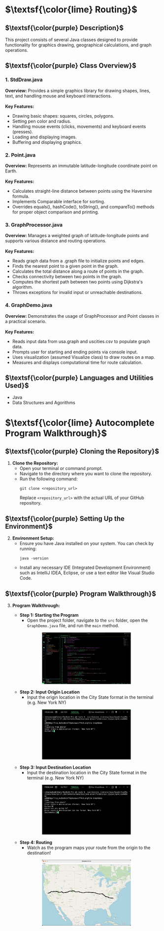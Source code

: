  # $\textsf{\color{lime} Routing}$

## $\textsf{\color{purple} Description}$
This project consists of several Java classes designed to provide functionality for graphics drawing, geographical calculations, and graph operations.

## $\textsf{\color{purple} Class Overview}$

### 1. StdDraw.java
**Overview:** Provides a simple graphics library for drawing shapes, lines, text, and handling mouse and keyboard interactions.
<br/><br/>
**Key Features:**
- Drawing basic shapes: squares, circles, polygons.
- Setting pen color and radius.
- Handling mouse events (clicks, movements) and keyboard events (presses).
- Loading and displaying images.
- Buffering and displaying graphics.


### 2. Point.java
**Overview:** Represents an immutable latitude-longitude coordinate point on Earth.
<br/><br/>
**Key Features:**
- Calculates straight-line distance between points using the Haversine formula.
- Implements Comparable interface for sorting.
- Overrides equals(), hashCode(), toString(), and compareTo() methods for proper object comparison and printing.

### 3. GraphProcessor.java
**Overview:** Manages a weighted graph of latitude-longitude points and supports various distance and routing operations.
<br/><br/>
**Key Features:**
- Reads graph data from a .graph file to initialize points and edges.
- Finds the nearest point to a given point in the graph.
- Calculates the total distance along a route of points in the graph.
- Checks connectivity between two points in the graph.
- Computes the shortest path between two points using Dijkstra's algorithm.
- Throws exceptions for invalid input or unreachable destinations.

### 4. GraphDemo.java
**Overview:** Demonstrates the usage of GraphProcessor and Point classes in a practical scenario.
<br/><br/>
**Key Features:**
- Reads input data from usa.graph and uscities.csv to populate graph data.
- Prompts user for starting and ending points via console input.
- Uses visualization (assumed Visualize class) to draw routes on a map.
- Measures and displays computational time for route calculation.

## $\textsf{\color{purple} Languages and Utilities Used}$
- Java
- Data Structures and Agorithms

# $\textsf{\color{lime} Autocomplete Program Walkthrough}$

## $\textsf{\color{purple} Cloning the Repository}$

1. **Clone the Repository:**
   - Open your terminal or command prompt.
   - Navigate to the directory where you want to clone the repository.
   - Run the following command:
     ```
     git clone <repository_url>
     ```
     Replace `<repository_url>` with the actual URL of your GitHub repository.

## $\textsf{\color{purple} Setting Up the Environment}$

2. **Environment Setup:**
   - Ensure you have Java installed on your system. You can check by running:
     ```
     java -version
     ```
   - Install any necessary IDE (Integrated Development Environment) such as IntelliJ IDEA, Eclipse, or use a text editor like Visual Studio Code.

## $\textsf{\color{purple} Program Walkthrough}$

3. **Program Walkthrough:**
   - **Step 1: Starting the Program**
     - Open the project folder, navigate to the `src` folder, open the `GraphDemo.java` file, and run the `main` method.
   <p align="center">
   <img src="ReadMe%20Images/step1.png" height="60%" width="60%" alt="Finding the main method"/>
   </p>

   - **Step 2: Input Origin Location**
     - Input the origin location in the City State format in the terminal (e.g. New York NY)
   <p align="center">
   <img src="ReadMe%20Images/step2.png" height="60%" width="60%" alt="Inputting Durham NC as the origin location"/>
   </p>

   - **Step 3: Input Destination Location**
     - Input the destination location in the City State format in the terminal (e.g. New York NY)
   <p align="center">
   <img src="ReadMe%20Images/step3.png" height="60%" width="60%" alt="Inputting Sacramento CA as the destination location"/>
   </p>

   - **Step 4: Routing**
     - Watch as the program maps your route from the origin to the destination!
   <p align="center">
   <img src="ReadMe%20Images/step4.png" height="60%" width="60%" alt="Routing"/>
   </p>



